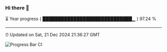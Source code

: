 ### Hi there 👋

⏳ Year progress { █████████████████████████████▁ } 97.24 %

---

⏰ Updated on Sat, 21 Dec 2024 21:36:27 GMT

![Progress Bar CI](https://github.com/IshwaranRudhara/GIT-ACTION/workflows/Progress%20Bar%20CI/badge.svg)
